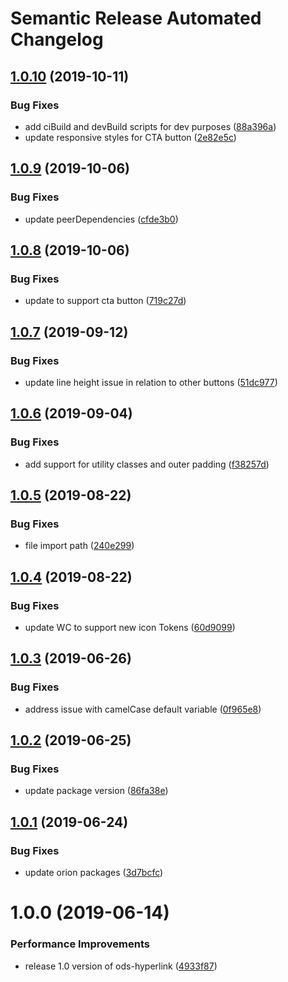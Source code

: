 # Semantic Release Automated Changelog

## [1.0.10](https://github.com/AlaskaAirlines/OrionStatelessComponents__ods-hyperlink/compare/v1.0.9...v1.0.10) (2019-10-11)


### Bug Fixes

* add ciBuild and devBuild scripts for dev purposes ([88a396a](https://github.com/AlaskaAirlines/OrionStatelessComponents__ods-hyperlink/commit/88a396a))
* update responsive styles for CTA button ([2e82e5c](https://github.com/AlaskaAirlines/OrionStatelessComponents__ods-hyperlink/commit/2e82e5c))

## [1.0.9](https://github.com/AlaskaAirlines/OrionStatelessComponents__ods-hyperlink/compare/v1.0.8...v1.0.9) (2019-10-06)


### Bug Fixes

* update peerDependencies ([cfde3b0](https://github.com/AlaskaAirlines/OrionStatelessComponents__ods-hyperlink/commit/cfde3b0))

## [1.0.8](https://github.com/AlaskaAirlines/OrionStatelessComponents__ods-hyperlink/compare/v1.0.7...v1.0.8) (2019-10-06)


### Bug Fixes

* update to support cta button ([719c27d](https://github.com/AlaskaAirlines/OrionStatelessComponents__ods-hyperlink/commit/719c27d))

## [1.0.7](https://github.com/AlaskaAirlines/OrionStatelessComponents__ods-hyperlink/compare/v1.0.6...v1.0.7) (2019-09-12)


### Bug Fixes

* update line height issue in relation to other buttons ([51dc977](https://github.com/AlaskaAirlines/OrionStatelessComponents__ods-hyperlink/commit/51dc977))

## [1.0.6](https://github.com/AlaskaAirlines/OrionStatelessComponents__ods-hyperlink/compare/v1.0.5...v1.0.6) (2019-09-04)


### Bug Fixes

* add support for utility classes and outer padding ([f38257d](https://github.com/AlaskaAirlines/OrionStatelessComponents__ods-hyperlink/commit/f38257d))

## [1.0.5](https://github.com/AlaskaAirlines/OrionStatelessComponents__ods-hyperlink/compare/v1.0.4...v1.0.5) (2019-08-22)


### Bug Fixes

* file import path ([240e299](https://github.com/AlaskaAirlines/OrionStatelessComponents__ods-hyperlink/commit/240e299))

## [1.0.4](https://github.com/AlaskaAirlines/OrionStatelessComponents__ods-hyperlink/compare/v1.0.3...v1.0.4) (2019-08-22)


### Bug Fixes

* update WC to support new icon Tokens ([60d9099](https://github.com/AlaskaAirlines/OrionStatelessComponents__ods-hyperlink/commit/60d9099))

## [1.0.3](https://github.com/AlaskaAirlines/OrionStatelessComponents__ods-hyperlink/compare/v1.0.2...v1.0.3) (2019-06-26)


### Bug Fixes

* address issue with camelCase default variable ([0f965e8](https://github.com/AlaskaAirlines/OrionStatelessComponents__ods-hyperlink/commit/0f965e8))

## [1.0.2](https://github.com/AlaskaAirlines/OrionStatelessComponents__ods-hyperlink/compare/v1.0.1...v1.0.2) (2019-06-25)


### Bug Fixes

* update package version ([86fa38e](https://github.com/AlaskaAirlines/OrionStatelessComponents__ods-hyperlink/commit/86fa38e))

## [1.0.1](https://github.com/AlaskaAirlines/OrionStatelessComponents__ods-hyperlink/compare/v1.0.0...v1.0.1) (2019-06-24)


### Bug Fixes

* update orion packages ([3d7bcfc](https://github.com/AlaskaAirlines/OrionStatelessComponents__ods-hyperlink/commit/3d7bcfc))

# 1.0.0 (2019-06-14)


### Performance Improvements

* release 1.0 version of ods-hyperlink ([4933f87](https://github.com/AlaskaAirlines/OrionStatelessComponents__ods-hyperlink/commit/4933f87))
